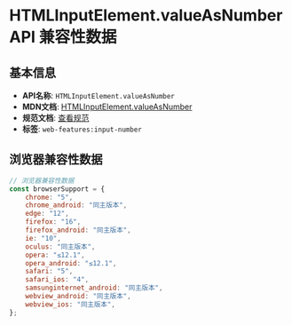 # HTMLInputElement.valueAsNumber API 兼容性数据

## 基本信息

- **API名称**: `HTMLInputElement.valueAsNumber`
- **MDN文档**: [HTMLInputElement.valueAsNumber](https://developer.mozilla.org/docs/Web/API/HTMLInputElement/valueAsNumber)
- **规范文档**: [查看规范](https://html.spec.whatwg.org/multipage/input.html#dom-input-valueasnumber-dev)
- **标签**: `web-features:input-number`

## 浏览器兼容性数据

```javascript
// 浏览器兼容性数据
const browserSupport = {
    chrome: "5",
    chrome_android: "同主版本",
    edge: "12",
    firefox: "16",
    firefox_android: "同主版本",
    ie: "10",
    oculus: "同主版本",
    opera: "≤12.1",
    opera_android: "≤12.1",
    safari: "5",
    safari_ios: "4",
    samsunginternet_android: "同主版本",
    webview_android: "同主版本",
    webview_ios: "同主版本",
};

```

